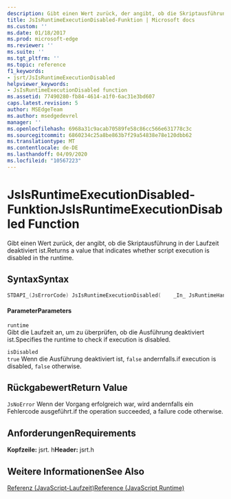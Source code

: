 ```yaml
---
description: Gibt einen Wert zurück, der angibt, ob die Skriptausführung in der Laufzeit deaktiviert ist.
title: JsIsRuntimeExecutionDisabled-Funktion | Microsoft docs
ms.custom: ''
ms.date: 01/18/2017
ms.prod: microsoft-edge
ms.reviewer: ''
ms.suite: ''
ms.tgt_pltfrm: ''
ms.topic: reference
f1_keywords:
- jsrt/JsIsRuntimeExecutionDisabled
helpviewer_keywords:
- JsIsRuntimeExecutionDisabled function
ms.assetid: 77490280-fb84-4614-a1f0-6ac31e3bd607
caps.latest.revision: 5
author: MSEdgeTeam
ms.author: msedgedevrel
manager: ''
ms.openlocfilehash: 6968a31c9acab70589fe58c86cc566e631778c3c
ms.sourcegitcommit: 6860234c25a8be863b7f29a54838e78e120dbb62
ms.translationtype: MT
ms.contentlocale: de-DE
ms.lasthandoff: 04/09/2020
ms.locfileid: "10567223"
---
```

# <span data-ttu-id="2e025-103">JsIsRuntimeExecutionDisabled-Funktion</span><span class="sxs-lookup"><span data-stu-id="2e025-103">JsIsRuntimeExecutionDisabled Function</span></span>
<span data-ttu-id="2e025-104">Gibt einen Wert zurück, der angibt, ob die Skriptausführung in der Laufzeit deaktiviert ist.</span><span class="sxs-lookup"><span data-stu-id="2e025-104">Returns a value that indicates whether script execution is disabled in the runtime.</span></span>  
  
## <span data-ttu-id="2e025-105">Syntax</span><span class="sxs-lookup"><span data-stu-id="2e025-105">Syntax</span></span>  
  
```cpp  
STDAPI_(JsErrorCode) JsIsRuntimeExecutionDisabled(    _In_ JsRuntimeHandle runtime,    _Out_ bool *isDisabled);  
```  
  
#### <span data-ttu-id="2e025-106">Parameter</span><span class="sxs-lookup"><span data-stu-id="2e025-106">Parameters</span></span>  
 `runtime`  
 <span data-ttu-id="2e025-107">Gibt die Laufzeit an, um zu überprüfen, ob die Ausführung deaktiviert ist.</span><span class="sxs-lookup"><span data-stu-id="2e025-107">Specifies the runtime to check if execution is disabled.</span></span>  
  
 `isDisabled`  
 `true` <span data-ttu-id="2e025-108">Wenn die Ausführung deaktiviert ist, `false` andernfalls.</span><span class="sxs-lookup"><span data-stu-id="2e025-108">if execution is disabled, `false` otherwise.</span></span>  
  
## <span data-ttu-id="2e025-109">Rückgabewert</span><span class="sxs-lookup"><span data-stu-id="2e025-109">Return Value</span></span>  
 `JsNoError` <span data-ttu-id="2e025-110">Wenn der Vorgang erfolgreich war, wird andernfalls ein Fehlercode ausgeführt.</span><span class="sxs-lookup"><span data-stu-id="2e025-110">if the operation succeeded, a failure code otherwise.</span></span>  
  
## <span data-ttu-id="2e025-111">Anforderungen</span><span class="sxs-lookup"><span data-stu-id="2e025-111">Requirements</span></span>  
 <span data-ttu-id="2e025-112">**Kopfzeile:** jsrt. h</span><span class="sxs-lookup"><span data-stu-id="2e025-112">**Header:** jsrt.h</span></span>  
  
## <span data-ttu-id="2e025-113">Weitere Informationen</span><span class="sxs-lookup"><span data-stu-id="2e025-113">See Also</span></span>  
 [<span data-ttu-id="2e025-114">Referenz (JavaScript-Laufzeit)</span><span class="sxs-lookup"><span data-stu-id="2e025-114">Reference (JavaScript Runtime)</span></span>](../chakra-hosting/reference-javascript-runtime.md)